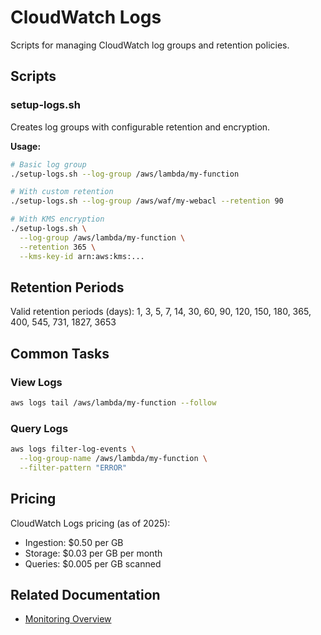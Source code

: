 # CloudWatch Logs

Scripts for managing CloudWatch log groups and retention policies.

## Scripts

### setup-logs.sh
Creates log groups with configurable retention and encryption.

**Usage:**
```bash
# Basic log group
./setup-logs.sh --log-group /aws/lambda/my-function

# With custom retention
./setup-logs.sh --log-group /aws/waf/my-webacl --retention 90

# With KMS encryption
./setup-logs.sh \
  --log-group /aws/lambda/my-function \
  --retention 365 \
  --kms-key-id arn:aws:kms:...
```

## Retention Periods

Valid retention periods (days): 1, 3, 5, 7, 14, 30, 60, 90, 120, 150, 180, 365, 400, 545, 731, 1827, 3653

## Common Tasks

### View Logs
```bash
aws logs tail /aws/lambda/my-function --follow
```

### Query Logs
```bash
aws logs filter-log-events \
  --log-group-name /aws/lambda/my-function \
  --filter-pattern "ERROR"
```

## Pricing

CloudWatch Logs pricing (as of 2025):
- Ingestion: $0.50 per GB
- Storage: $0.03 per GB per month
- Queries: $0.005 per GB scanned

## Related Documentation
- [Monitoring Overview](../README.md)
